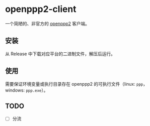 # openppp2-client

一个简陋的、非官方的 [openppp2](https://github.com/liulilittle/openppp2) 客户端。

## 安装

从 Release 中下载对应平台的二进制文件，解压后运行。

## 使用

需要保证环境变量或执行目录存在 openppp2 的可执行文件（linux: `ppp`，windows: `ppp.exe`）。

## TODO

- [ ] 分流
